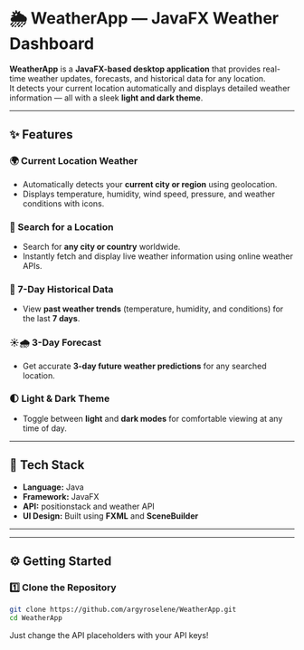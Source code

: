 # 🌦️ WeatherApp — JavaFX Weather Dashboard

**WeatherApp** is a **JavaFX-based desktop application** that provides real-time weather updates, forecasts, and historical data for any location.  
It detects your current location automatically and displays detailed weather information — all with a sleek **light and dark theme**.

---

## ✨ Features

### 🌍 Current Location Weather
- Automatically detects your **current city or region** using geolocation.
- Displays temperature, humidity, wind speed, pressure, and weather conditions with icons.

### 🔎 Search for a Location
- Search for **any city or country** worldwide.
- Instantly fetch and display live weather information using online weather APIs.

### 📅 7-Day Historical Data
- View **past weather trends** (temperature, humidity, and conditions) for the last **7 days**.

### ☀️🌧️ 3-Day Forecast
- Get accurate **3-day future weather predictions** for any searched location.

### 🌓 Light & Dark Theme
- Toggle between **light** and **dark modes** for comfortable viewing at any time of day.

---

## 🧠 Tech Stack

- **Language:** Java  
- **Framework:** JavaFX  
- **API:** positionstack and weather API  
- **UI Design:** Built using **FXML** and **SceneBuilder**

---

---

## ⚙️ Getting Started

### 1️⃣ Clone the Repository
```bash
git clone https://github.com/argyroselene/WeatherApp.git
cd WeatherApp
```
Just change the API placeholders with your API keys!


